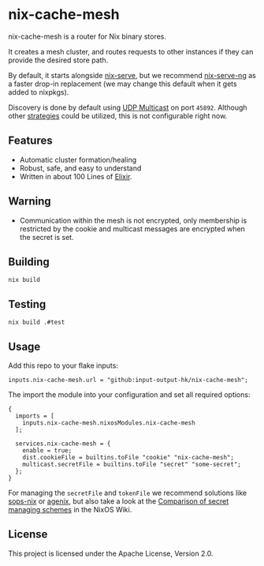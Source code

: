 # nix-cache-mesh

nix-cache-mesh is a router for Nix binary stores.

It creates a mesh cluster, and routes requests to other instances if they can
provide the desired store path.

By default, it starts alongside
[nix-serve](https://github.com/edolstra/nix-serve), but we recommend
[nix-serve-ng](https://github.com/aristanetworks/nix-serve-ng) as a faster
drop-in replacement (we may change this default when it gets added to nixpkgs).

Discovery is done by default using [UDP
Multicast](https://hexdocs.pm/libcluster/Cluster.Strategy.Gossip.html#content)
on port `45892`.
Although other
[strategies](https://hexdocs.pm/libcluster/readme.html#clustering) could be
utilized, this is not configurable right now.

## Features

- Automatic cluster formation/healing
- Robust, safe, and easy to understand
- Written in about 100 Lines of [Elixir](https://elixir-lang.org/).

## Warning

* Communication within the mesh is not encrypted, only membership is restricted
  by the cookie and multicast messages are encrypted when the secret is set.

## Building

    nix build

## Testing

    nix build .#test

## Usage

Add this repo to your flake inputs:

    inputs.nix-cache-mesh.url = "github:input-output-hk/nix-cache-mesh";

The import the module into your configuration and set all required options:

    {
      imports = [
        inputs.nix-cache-mesh.nixosModules.nix-cache-mesh
      ];

      services.nix-cache-mesh = {
        enable = true;
        dist.cookieFile = builtins.toFile "cookie" "nix-cache-mesh";
        multicast.secretFile = builtins.toFile "secret" "some-secret";
      };
    }

For managing the `secretFile` and `tokenFile` we recommend solutions like
[sops-nix](https://github.com/Mic92/sops-nix) or
[agenix](https://github.com/ryantm/agenix), but also take a look at the
[Comparison of secret managing schemes](https://nixos.wiki/wiki/Comparison_of_secret_managing_schemes)
in the NixOS Wiki.

## License

This project is licensed under the Apache License, Version 2.0.
